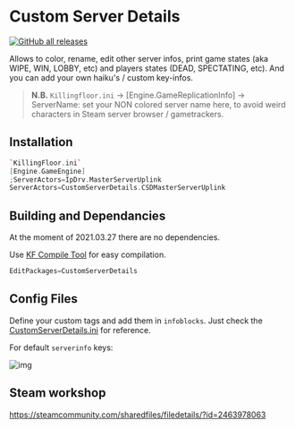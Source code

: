 # Custom Server Details

[![GitHub all releases](https://img.shields.io/github/downloads/InsultingPros/CustomServerDetails/total)](https://github.com/InsultingPros/CustomServerDetails/releases)

Allows to color, rename, edit other server infos, print game states (aka WIPE, WIN, LOBBY, etc) and players states (DEAD, SPECTATING, etc). And you can add your own haiku's / custom key-infos.

> **N.B.** `Killingfloor.ini` -> [Engine.GameReplicationInfo] -> ServerName: set your NON colored server name here, to avoid weird characters in Steam server browser / gametrackers.

## Installation

```cpp
`KillingFloor.ini`
[Engine.GameEngine]
;ServerActors=IpDrv.MasterServerUplink
ServerActors=CustomServerDetails.CSDMasterServerUplink
```

## Building and Dependancies

At the moment of 2021.03.27 there are no dependencies.

Use [KF Compile Tool](https://github.com/InsultingPros/KFCompileTool) for easy compilation.

```cpp
EditPackages=CustomServerDetails
```

## Config Files

Define your custom tags and add them in `infoblocks`. Just check the [CustomServerDetails.ini](Configs/CustomServerDetails.ini 'main config') for reference.

For default `serverinfo` keys:

![img](Docs/Default_KF_Keys.png)

## Steam workshop

<https://steamcommunity.com/sharedfiles/filedetails/?id=2463978063>
